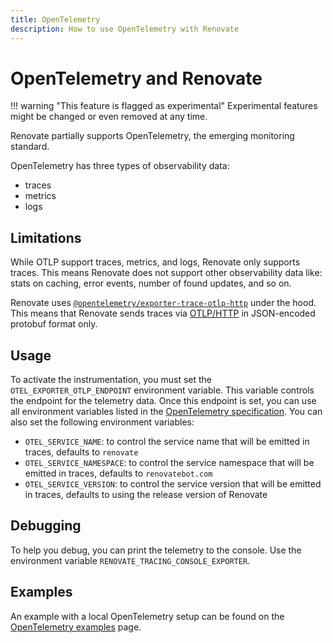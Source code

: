 ```yaml
---
title: OpenTelemetry
description: How to use OpenTelemetry with Renovate
---
```


# OpenTelemetry and Renovate

<!-- prettier-ignore -->
!!! warning "This feature is flagged as experimental"
    Experimental features might be changed or even removed at any time.

Renovate partially supports OpenTelemetry, the emerging monitoring standard.

OpenTelemetry has three types of observability data:

-   traces
-   metrics
-   logs

## Limitations

While OTLP support traces, metrics, and logs, Renovate only supports traces.
This means Renovate does not support other observability data like: stats on caching, error events, number of found updates, and so on.

Renovate uses [`@opentelemetry/exporter-trace-otlp-http`](https://www.npmjs.com/package/@opentelemetry/exporter-trace-otlp-http) under the hood.
This means that Renovate sends traces via [OTLP/HTTP](https://opentelemetry.io/docs/reference/specification/protocol/otlp/#otlphttp) in JSON-encoded protobuf format only.

## Usage

To activate the instrumentation, you must set the `OTEL_EXPORTER_OTLP_ENDPOINT` environment variable.
This variable controls the endpoint for the telemetry data.
Once this endpoint is set, you can use all environment variables listed in the [OpenTelemetry specification](https://github.com/open-telemetry/opentelemetry-specification/blob/main/specification/configuration/sdk-environment-variables.md).
You can also set the following environment variables:

-   `OTEL_SERVICE_NAME`: to control the service name that will be emitted in traces, defaults to `renovate`
-   `OTEL_SERVICE_NAMESPACE`: to control the service namespace that will be emitted in traces, defaults to `renovatebot.com`
-   `OTEL_SERVICE_VERSION`: to control the service version that will be emitted in traces, defaults to using the release version of Renovate

## Debugging

To help you debug, you can print the telemetry to the console.
Use the environment variable `RENOVATE_TRACING_CONSOLE_EXPORTER`.

## Examples

An example with a local OpenTelemetry setup can be found on the [OpenTelemetry examples](examples/opentelemetry.md) page.
